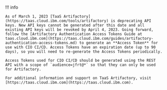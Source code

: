 
!!! info

    As of March 1, 2023 [TaaS Artifactory](https://taas.cloud.ibm.com/tools/artifactory) is deprecating API keys. New API keys cannot be generated after this date and all existing API keys will be revoked by April 4, 2023. Going forward, follow the [Artifactory Authentication Access Tokens Guide at taas.cloud.ibm.com](https://taas.cloud.ibm.com/guides/artifactory-authentication-access-tokens.md) to generate an **Access Token** for use with CIO CI/CD. Access Tokens have an expiration date (up to 90 days), so you will need to re-generate the Access Tokens periodically.

    Access Tokens used for CIO CI/CD should be generated using the REST API with a scope of `audience=jfrt@*` so that they can only be used for Artifactory.

    For additional information and support on TaaS Artifactory, visit [https://taas.cloud.ibm.com](https://taas.cloud.ibm.com).

